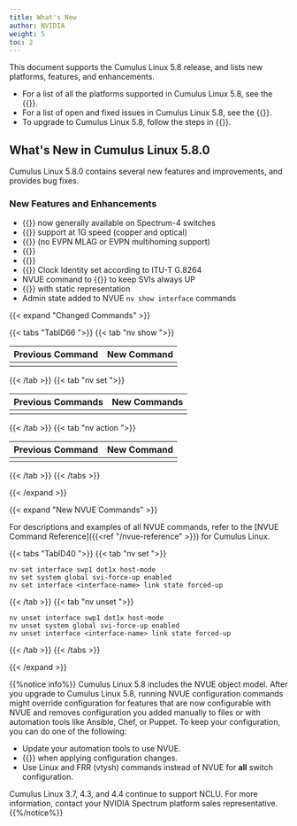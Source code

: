 ```yaml
---
title: What's New
author: NVIDIA
weight: 5
toc: 2
---
```

This document supports the Cumulus Linux 5.8 release, and lists new platforms, features, and enhancements.

- For a list of all the platforms supported in Cumulus Linux 5.8, see the {{<exlink url="www.nvidia.com/en-us/networking/ethernet-switching/hardware-compatibility-list/" text="Hardware Compatibility List (HCL)">}}.
- For a list of open and fixed issues in Cumulus Linux 5.8, see the {{<link title="Cumulus Linux 5.8 Release Notes" text="Cumulus Linux 5.8 Release Notes">}}.
- To upgrade to Cumulus Linux 5.8, follow the steps in {{<link url="Upgrading-Cumulus-Linux">}}.
<!-- vale off -->
## What's New in Cumulus Linux 5.8.0
<!-- vale on -->
Cumulus Linux 5.8.0 contains several new features and improvements, and provides bug fixes.

### New Features and Enhancements

- {{<link url="Precision-Time-Protocol-PTP" text="PTP">}} now generally available on Spectrum-4 switches
- {{<link url="Synchronous-Ethernet-SyncE" text="SyncE">}} support at 1G speed (copper and optical)
- {{<link url="In-Service-System-Upgrade-ISSU/#restart-mode" text="Warmboot support for VXLAN EVPN">}} (no EVPN MLAG or EVPN multihoming support)
- {{<link url="In-Service-System-Upgrade-ISSU/#restart-mode" text="Warmboot support with 802.1X">}}
- {{<link url="802.1X-Interfaces/#host-modes" text="802.1x multi host mode">}}
- {{<link url="Synchronous-Ethernet-SyncE" text="SyncE">}} Clock Identity set according to ITU-T G.8264
- NVUE command to {{<link url="VLAN-aware-Bridge-Mode/#keep-an-svi-perpetually-up" text="configure a dummy interface">}} to keep SVIs always UP
- {{<link url="FRRouting/#vtysh-modal-cli" text="FRR tab completion">}} with static representation
- Admin state added to NVUE `nv show interface` commands

{{< expand "Changed Commands" >}}

{{< tabs "TabID66 ">}}
{{< tab "nv show ">}}

| Previous Command  |  New Command  |
| ------------ | ------------- |
| | |

{{< /tab >}}
{{< tab "nv set ">}}

| Previous Commands  |  New Commands  |
| ------------ | ------------- |
|  | |

{{< /tab >}}
{{< tab "nv action ">}}

| Previous Command  |  New Command  |
| ------------ | ------------- |
| |  |

{{< /tab >}}
{{< /tabs >}}

{{< /expand >}}

{{< expand "New NVUE Commands" >}}

For descriptions and examples of all NVUE commands, refer to the [NVUE Command Reference]({{<ref "/nvue-reference" >}}) for Cumulus Linux.

{{< tabs "TabID40 ">}}
{{< tab "nv set ">}}

```
nv set interface swp1 dot1x host-mode
nv set system global svi-force-up enabled
nv set interface <interface-name> link state forced-up
```

{{< /tab >}}
{{< tab "nv unset ">}}

```
nv unset interface swp1 dot1x host-mode
nv unset system global svi-force-up enabled
nv unset interface <interface-name> link state forced-up
```

{{< /tab >}}
{{< /tabs >}}

{{< /expand >}}

{{%notice info%}}
Cumulus Linux 5.8 includes the NVUE object model. After you upgrade to Cumulus Linux 5.8, running NVUE configuration commands might override configuration for features that are now configurable with NVUE and removes configuration you added manually to files or with automation tools like Ansible, Chef, or Puppet. To keep your configuration, you can do one of the following:
- Update your automation tools to use NVUE.
- {{<link url="NVUE-CLI/#configure-nvue-to-ignore-linux-files" text="Configure NVUE to ignore certain underlying Linux files">}} when applying configuration changes.
- Use Linux and FRR (vtysh) commands instead of NVUE for **all** switch configuration.

Cumulus Linux 3.7, 4.3, and 4.4 continue to support NCLU. For more information, contact your NVIDIA Spectrum platform sales representative.
{{%/notice%}}
